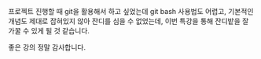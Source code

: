 프로젝트 진행할 때 git을 활용해서 하고 싶었는데 git bash 사용법도 어렵고, 기본적인 개념도 제대로 잡혀있지 않아 잔디를 심을 수 없었는데, 이번 특강을 통해 잔디밭을 잘 가꿀 수 있게 될 것 같습니다. 



좋은 강의 정말 감사합니다. 


